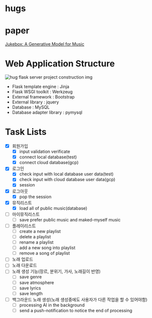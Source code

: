 # hugs

# paper

[Jukebox: A Generative Model for Music](https://cdn.openai.com/papers/jukebox.pdf)

# Web Application Structure

![hug flask server project construction img](https://user-images.githubusercontent.com/41173953/85829483-ab622e00-b7c5-11ea-82bf-6031636af112.png)

- Flask template engine : Jinja
- Flask WSGI toolkit : Werkzeug
- External framework : Bootstrap
- External library : jquery
- Database : MySQL
- Database adapter library : pymysql

# Task Lists
- [x] 회원가입
  - [x] input validation verificate
  - [x] connect local database(test)
  - [x] connect cloud database(gcp)
- [x] 로그인
  - [x] check input with local database user data(test)
  - [x] check input with cloud database user data(gcp)
  - [x] session
- [x] 로그아웃
  - [x] pop the session
- [x] 뮤직리스트
  - [x] load all of public music(database)
- [ ] 마이뮤직리스트
  - [ ] save prefer public music and maked-myself music
- [ ] 플레이리스트
  - [ ] create a new playlist
  - [ ] delete a playlist
  - [ ] rename a playlist
  - [ ] add a new song into playlist
  - [ ] remove a song of playlist
- [ ] 노래 업로드 
- [ ] 노래 다운로드
- [ ] 노래 생성 기능(장르, 분위기, 가사, 노래길이 반영)
  - [ ] save genre
  - [ ] save atmosphere
  - [ ] save lyrics
  - [ ] save length
- [ ] 백그라운드 노래 생성(노래 생성중에도 사용자가 다른 작업을 할 수 있어야함)
  - [ ] processing AI in the background
  - [ ] send a push-notification to notice the end of processing
